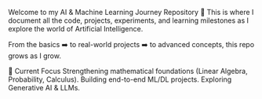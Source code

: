 Welcome to my AI & Machine Learning Journey Repository 🚀
This is where I document all the code, projects, experiments, and learning milestones as I explore the world of Artificial Intelligence.

From the basics ➡️ to real-world projects ➡️ to advanced concepts, this repo grows as I grow.


🚀 Current Focus
Strengthening mathematical foundations (Linear Algebra, Probability, Calculus).
Building end-to-end ML/DL projects.
Exploring Generative AI & LLMs.
